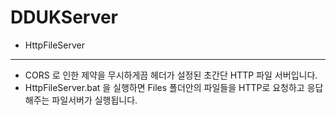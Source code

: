 # DDUKServer

+ HttpFileServer
*****
  + CORS 로 인한 제약을 무시하게끔 헤더가 설정된 초간단 HTTP 파일 서버입니다.
  + HttpFileServer.bat 을 실행하면 Files 폴더안의 파일들을 HTTP로 요청하고 응답해주는 파일서버가 실행됩니다.
